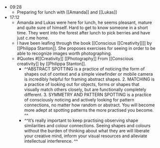 - 09:28
    - Preparing for lunch with [[Amanda]] and [[Lukas]]
- 17:12
    - Amanda and Lukas were here for lunch, he seems pleasant, mature and quite sure of himself. Hard to get to know someone in a short time. They went into the forest after lunch to pick berries and have just c.me home.
    - I have been leafing through the book [[Conscious [[Creativity]]]] by [[Philippa Stanton]].  She proposes exercises for seeing in order to be able to recognize images worth photographing. 
    - #Quotes #[[Creativity]] [[Photography]]
From [[Conscious creativity]] by [[Philippa Stanton]].  
        - ^^ABSTRACT SPOTTING is a practice of noticing the form of shapes out of context and a simple viewfinder or mobile camera is incredibly helpful for framing abstract shapes. 2. MATCHING is a practice of looking out for objects, forms or shapes that visually match others closely, but are functionally completely different. 3. SYMMETRY AND PATTERN SPOTTING is a practice of consciously noticing and actively looking for pattern connections, no matter how random or abstract. You will become more adept at spotting patterns the more practised you become. ^^
        - ^^It’s really important to keep practising observing shape similarities and colour connections. Seeing shapes and colours without the burden of thinking about what they are will liberate your creative mind, inform your visual resources and alleviate intellectual interference. ^^
